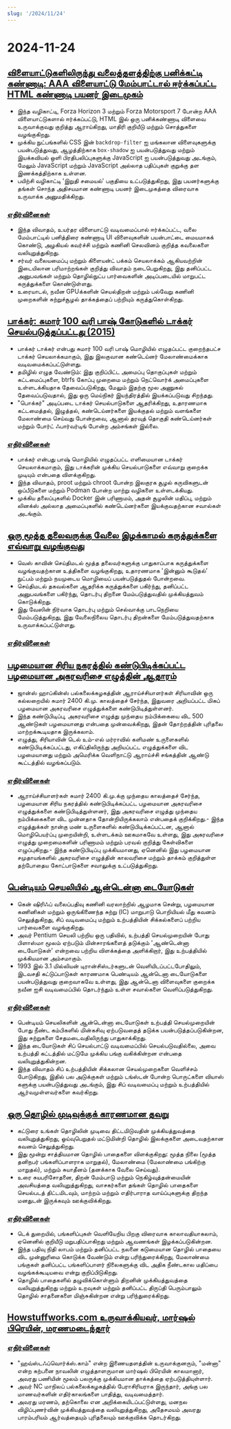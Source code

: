 ```yaml
---
slug: '/2024/11/24'
---
```


# 2024-11-24

## [விளையாட்டுகளிலிருந்து வலைத்தளத்திற்கு பனிக்கட்டி கண்ணாடி: AAA விளையாட்டு மேம்பாட்டால் ஈர்க்கப்பட்ட HTML கண்ணாடி பயனர் இடைமுகம்](https://www.tyleo.com/html-glass.html)

- இந்த வழிகாட்டி, Forza Horizon 3 மற்றும் Forza Motorsport 7 போன்ற AAA விளையாட்டுகளால் ஈர்க்கப்பட்டு, HTML இல் ஒரு பனிக்கண்ணாடி விளைவை உருவாக்குவது குறித்து ஆராய்கிறது, மாதிரி குறியீடு மற்றும் சொத்துகளை வழங்குகிறது.
- முக்கிய நுட்பங்களில் CSS இன் `backdrop-filter` ஐ மங்கலான விளைவுகளுக்கு பயன்படுத்துவது, ஆழத்திற்காக `box-shadow` ஐ பயன்படுத்துவது மற்றும் இயக்கவியல் ஒளி பிரதிபலிப்புகளுக்கு JavaScript ஐ பயன்படுத்துவது அடங்கும், மேலும் JavaScript மற்றும் JavaScript அல்லாத பதிப்புகள் குறுக்கு தள இணக்கத்திற்காக உள்ளன.
- பயிற்சி வழிகாட்டி 'இறுதி சமையல்' பகுதியை உட்படுத்துகிறது, இது பயனர்களுக்கு தங்கள் சொந்த அதிசயமான கண்ணாடி பயனர் இடைமுகத்தை விரைவாக உருவாக்க அனுமதிக்கிறது.

### [எதிர்வினைகள்](https://news.ycombinator.com/item?id=42225481)

- இந்த விவாதம், உயர்தர விளையாட்டு வடிவமைப்பால் ஈர்க்கப்பட்ட, வலை மேம்பாட்டில் பனித்திரை கண்ணாடி UI விளைவுகளின் பயன்பாட்டை மையமாகக் கொண்டு, அழகியல் கவர்ச்சி மற்றும் கணினி செலவினம் குறித்த கவலைகளை வலியுறுத்துகிறது.
- சர்வர் வலையமைப்பு மற்றும் கிளையன்ட் பக்கம் செயலாக்கம் ஆகியவற்றின் இடையிலான பரிமாற்றங்கள் குறித்து விவாதம் நடைபெறுகிறது, இது தனிப்பட்ட அனுபவங்கள் மற்றும் தொழில்நுட்ப பார்வைகளின் அடிப்படையில் மாறுபட்ட கருத்துக்களை கொண்டுள்ளது.
- உரையாடல், நவீன GPUக்களின் செயல்திறன் மற்றும் பல்வேறு கணினி முறைகளின் சுற்றுச்சூழல் தாக்கத்தைப் பற்றியும் கருத்துகொள்கிறது.

## [பாக்கர்: சுமார் 100 வரி பாஷ் கோடுகளில் டாக்கர் செயல்படுத்தப்பட்டது (2015)](https://github.com/p8952/bocker)

- பாக்கர் டாக்கர் என்பது சுமார் 100 வரி பாஷ் மொழியில் எழுதப்பட்ட குறைந்தபட்ச டாக்கர் செயலாக்கமாகும், இது இலகுவான கண்டெய்னர் மேலாண்மைக்காக வடிவமைக்கப்பட்டுள்ளது.
- தமிழில் எழுத வேண்டும்: இது குறிப்பிட்ட அமைப்பு தொகுப்புகள் மற்றும் கட்டமைப்புகளை, btrfs கோப்பு முறைமை மற்றும் நெட்வொர்க் அமைப்புகளை உள்ளடக்கியதாக தேவைப்படுகிறது, மேலும் இதற்கு மூல அணுகல் தேவைப்படுவதால், இது ஒரு மெய்நிகர் இயந்திரத்தில் இயக்கப்படுவது சிறந்தது.
- "பொக்கர்" அடிப்படை டாக்கர் செயல்பாடுகளை ஆதரிக்கிறது, உதாரணமாக கட்டமைத்தல், இழுத்தல், கண்டெய்னர்களை இயக்குதல் மற்றும் வளங்களை மேலாண்மை செய்வது போன்றவை, ஆனால் தரவுத் தொகுதி கண்டெய்னர்கள் மற்றும் போர்ட் ஃபார்வர்டிங் போன்ற அம்சங்கள் இல்லை.

### [எதிர்வினைகள்](https://news.ycombinator.com/item?id=42224670)

- பாக்கர் என்பது பாஷ் மொழியில் எழுதப்பட்ட எளிமையான டாக்கர் செயலாக்கமாகும், இது டாக்கரின் முக்கிய செயல்பாடுகளை எவ்வாறு குறைக்க முடியும் என்பதை விளக்குகிறது.
- இந்த விவாதம், proot மற்றும் chroot போன்ற இலகுரக சூழல் கருவிகளுடன் ஒப்பீடுகளை மற்றும் Podman போன்ற மாற்று வழிகளை உள்ளடக்கியது.
- முக்கிய தலைப்புகளில் Docker இன் பரிணாமம், அதன் சூழலின் மதிப்பு, மற்றும் லினக்ஸ் அல்லாத அமைப்புகளில் கண்டெய்னர்களை இயக்குவதற்கான சவால்கள் அடங்கும்.

## [ஒரு மூத்த தலைவருக்கு வேலை இழக்காமல் கருத்துக்களை எவ்வாறு வழங்குவது](https://newsletter.weskao.com/p/how-to-give-a-senior-leader-feedback-without-getting-fired)

- வெஸ் காவின் செய்திமடல் மூத்த தலைவர்களுக்கு பாதுகாப்பாக கருத்துக்களை வழங்குவதற்கான உத்திகளை வழங்குகிறது, உதாரணமாக 'இன்னும் கூடுதல்' நுட்பம் மற்றும் நயமுடைய மொழியைப் பயன்படுத்துதல் போன்றவை.
- செய்திமடல் தகவல்களை ஆதரிக்க கருத்துக்களை பகிர்ந்து, தனிப்பட்ட அனுபவங்களை பகிர்ந்து, தொடர்பு திறனை மேம்படுத்துவதில் முக்கியத்துவம் கொடுக்கிறது.
- இது வேஸின் நிர்வாக தொடர்பு மற்றும் செல்வாக்கு பாடநெறியை மேம்படுத்துகிறது, இது வேலைநிலைய தொடர்பு திறன்களை மேம்படுத்துவதற்காக உருவாக்கப்பட்டுள்ளது.

### [எதிர்வினைகள்](https://news.ycombinator.com/item?id=42223099)

## [பழமையான சிரிய நகரத்தில் கண்டுபிடிக்கப்பட்ட பழமையான அகரவரிசை எழுத்தின் ஆதாரம்](https://hub.jhu.edu/2024/11/21/ancient-alphabet-discovered-syria/)

- ஜான்ஸ் ஹாப்கின்ஸ் பல்கலைக்கழகத்தின் ஆராய்ச்சியாளர்கள் சிரியாவின் ஒரு கல்லறையில் சுமார் 2400 கி.மு. காலத்தைச் சேர்ந்த, இதுவரை அறியப்பட்ட மிகப் பழமையான அகரவரிசை எழுத்துக்களை கண்டுபிடித்துள்ளனர்.
- இந்த கண்டுபிடிப்பு, அகரவரிசை எழுத்து முந்தைய நம்பிக்கையை விட 500 ஆண்டுகள் பழமையானது என்பதை முன்வைக்கிறது, இதன் தோற்றத்தின் புரிதலை மாற்றக்கூடியதாக இருக்கலாம்.
- எழுத்து, சிரியாவின் டெல் உம்-எல் மர்ராவில் களிமண் உருளைகளில் கண்டுபிடிக்கப்பட்டது, எகிப்திலிருந்து அறியப்பட்ட எழுத்துக்களை விட பழமையானது மற்றும் அமெரிக்க வெளிநாட்டு ஆராய்ச்சி சங்கத்தின் ஆண்டு கூட்டத்தில் வழங்கப்படும்.

### [எதிர்வினைகள்](https://news.ycombinator.com/item?id=42224330)

- ஆராய்ச்சியாளர்கள் சுமார் 2400 கி.மு.க்கு முந்தைய காலத்தைச் சேர்ந்த, பழமையான சிரிய நகரத்தில் கண்டுபிடிக்கப்பட்ட பழமையான அகரவரிசை எழுத்துக்களை கண்டுபிடித்துள்ளனர், இது அகரவரிசை எழுத்து முந்தைய நம்பிக்கைகளை விட முன்னதாக தோன்றியிருக்கலாம் என்பதைக் குறிக்கிறது.- இந்த எழுத்துக்கள் நான்கு மண் உருளைகளில் கண்டுபிடிக்கப்பட்டன, ஆனால் மொழிபெயர்ப்பு முறையின்றி, உள்ளடக்கம் ஊகமாகவே உள்ளது, இது அகரவரிசை எழுத்து முறைமைகளின் பரிணாமம் மற்றும் பரவல் குறித்து கேள்விகளை எழுப்புகிறது.- இந்த கண்டுபிடிப்பு முக்கியமானது, ஏனெனில் இது பழமையான சமுதாயங்களில் அகரவரிசை எழுத்தின் காலவரிசை மற்றும் தாக்கம் குறித்துள்ள தற்போதைய கோட்பாடுகளை சவாலுக்கு உட்படுத்துகிறது.

## [பென்டியம் செயலியில் ஆன்டென்னா டையோடுகள்](http://www.righto.com/2024/11/antenna-diodes-in-pentium-processor.html)

- கென் ஷிரிஃப் வலைப்பதிவு கணினி வரலாற்றில் ஆழமாக சென்று, பழமையான கணினிகள் மற்றும் ஒருங்கிணைந்த சுற்று (IC) மாறுபாடு பொறியியல் மீது கவனம் செலுத்துகிறது, சிப் வடிவமைப்பு மற்றும் உற்பத்தியின் சிக்கல்களைப் பற்றிய பார்வைகளை வழங்குகிறது.
- அவர் Pentium செயலி பற்றிய ஒரு பதிவில், உற்பத்தி செயல்முறையின் போது பிளாஸ்மா மூலம் ஏற்படும் மின்சாரங்களைத் தடுக்கும் 'ஆண்டென்னா டையோடுகள்' என்றவை பற்றிய விளக்கத்தை அளிக்கிறார், இது உற்பத்தியில் முக்கியமான அம்சமாகும்.
- 1993 இல் 3.1 மில்லியன் டிரான்சிஸ்டர்களுடன் வெளியிடப்பட்டபோதிலும், இடவசதி கட்டுப்பாடுகள் காரணமாக பெண்டியம் ஆன்டெனா டையோடுகளை பயன்படுத்துவது குறைவாகவே உள்ளது, இது ஆன்டெனா விளைவுகளை குறைக்க நவீன ஐசி வடிவமைப்பில் தொடர்ந்தும் உள்ள சவால்களை வெளிப்படுத்துகிறது.

### [எதிர்வினைகள்](https://news.ycombinator.com/item?id=42223690)

- பென்டியம் செயலிகளின் ஆன்டென்னா டையோடுகள் உற்பத்தி செயல்முறையின் போது நீண்ட கம்பிகளில் மின்கசிவு ஏற்படுவதைத் தடுக்க பயன்படுத்தப்படுகின்றன, இது சுற்றுகளை சேதமடைவதிலிருந்து பாதுகாக்கிறது.
- இந்த டையோடுகள் சிப் செயல்பாட்டு வடிவமைப்பில் செயல்படுவதில்லை, அவை உற்பத்தி கட்டத்தில் மட்டுமே முக்கிய பங்கு வகிக்கின்றன என்பதை வலியுறுத்துகின்றன.
- இந்த விவாதம் சிப் உற்பத்தியின் சிக்கலான செயல்முறைகளை வெளிச்சம் போடுகிறது, இதில் பல அடுக்குகள் மற்றும் டங்ஸ்டன் போன்ற பொருட்களை வியாஸ் களுக்கு பயன்படுத்துவது அடங்கும், இது சிப் வடிவமைப்பு மற்றும் உற்பத்தியில் ஆர்வமுள்ளவர்களை கவர்கிறது.

## [ஒரு தொழில் முடிவுக்குக் காரணமான தவறு](https://bitfieldconsulting.com/posts/career)

- கட்டுரை உங்கள் தொழிலின் முடிவை திட்டமிடுவதின் முக்கியத்துவத்தை வலியுறுத்துகிறது, ஓய்வுபெறுதல் மட்டுமின்றி தொழில் இலக்குகளை அடைவதற்கான கவனம் செலுத்துகிறது.
- இது மூன்று சாத்தியமான தொழில் பாதைகளை விளக்குகிறது: மூத்த நிலை (மூத்த தனிநபர் பங்களிப்பாளராக மாறுதல்), மேலாண்மை (மேலாண்மை பங்கிற்கு மாறுதல்), மற்றும் சுயாதீனம் (தனக்காக வேலை செய்வது).
- உரை சுயபரிசோதனை, திறன் மேம்பாடு மற்றும் நெகிழ்வுத்தன்மையின் அவசியத்தை வலியுறுத்துகிறது, வாசகர்களை தங்கள் தொழில் பாதைகளை செயல்படத் திட்டமிடவும், மாற்றம் மற்றும் எதிர்பாராத வாய்ப்புகளுக்கு திறந்த மனதுடன் இருக்கவும் ஊக்குவிக்கிறது.

### [எதிர்வினைகள்](https://news.ycombinator.com/item?id=42228538)

- டெக் துறையில், பங்களிப்புகள் வெளியேறிய பிறகு விரைவாக காலாவதியாகலாம், ஏனெனில் குறியீடு மறுபதிப்பாகிறது மற்றும் ஆவணங்கள் இழக்கப்படுகின்றன.
- இந்த பதிவு நிதி லாபம் மற்றும் தனிப்பட்ட நலனை கடுமையான தொழில் பாதையை விட முன்னுரிமை கொடுக்க வேண்டும் என்று பரிந்துரைக்கிறது, மேலாண்மை பங்குகள் தனிப்பட்ட பங்களிப்பாளர் நிலைகளுக்கு விட அதிக நீண்டகால மதிப்பை வழங்கக்கூடியவை என்று குறிப்பிடுகிறது.
- தொழில் பாதைகளில் தழுவிக்கொள்ளும் திறனின் முக்கியத்துவத்தை வலியுறுத்துகிறது மற்றும் உறவுகள் மற்றும் தனிப்பட்ட திருப்தி பெரும்பாலும் தொழில் சாதனைகளை மிஞ்சுகின்றன என்று பரிந்துரைக்கிறது.

## [Howstuffworks.com உருவாக்கியவர், மார்ஷல் பிரெயின், மரணமடைந்தார்](https://www.wral.com/news/local/nc-state-marshall-brain-dies-november-2024/)

### [எதிர்வினைகள்](https://news.ycombinator.com/item?id=42228759)

- "ஹவ்ஸ்டஃப்வொர்க்ஸ்.காம்" என்ற இணையதளத்தின் உருவாக்குனரும், "மன்னா" என்ற கற்பனை நாவலின் எழுத்தாளருமான மார்ஷல் பிரெயின் காலமானார், அவரது பணியின் மூலம் பலருக்கு முக்கியமான தாக்கத்தை ஏற்படுத்தியுள்ளார்.
- அவர் NC மாநிலப் பல்கலைக்கழகத்தில் பேராசிரியராக இருந்தார், அங்கு பல மாணவர்களின் எதிர்காலங்களை பாதித்து, வடிவமைத்தார்.
- அவரது மரணம், தற்கொலை என அறிக்கையிடப்பட்டுள்ளது, மனநல விழிப்புணர்வின் முக்கியத்துவத்தை வலியுறுத்துகிறது, அதேசமயம் அவரது பாரம்பரியம் ஆர்வத்தையும் புரிதலையும் ஊக்குவிக்க தொடர்கிறது.

<head>
  <meta property="og:title" content="விளையாட்டுகளிலிருந்து வலைத்தளத்திற்கு பனிக்கட்டி கண்ணாடி: AAA விளையாட்டு மேம்பாட்டால் ஈர்க்கப்பட்ட HTML கண்ணாடி பயனர் இடைமுகம்" />
  <meta property="og:type" content="website" />
  <meta property="og:image" content="https://og.cho.sh/api/og/?title=%E0%AE%B5%E0%AE%BF%E0%AE%B3%E0%AF%88%E0%AE%AF%E0%AE%BE%E0%AE%9F%E0%AF%8D%E0%AE%9F%E0%AF%81%E0%AE%95%E0%AE%B3%E0%AE%BF%E0%AE%B2%E0%AE%BF%E0%AE%B0%E0%AF%81%E0%AE%A8%E0%AF%8D%E0%AE%A4%E0%AF%81%20%E0%AE%B5%E0%AE%B2%E0%AF%88%E0%AE%A4%E0%AF%8D%E0%AE%A4%E0%AE%B3%E0%AE%A4%E0%AF%8D%E0%AE%A4%E0%AE%BF%E0%AE%B1%E0%AF%8D%E0%AE%95%E0%AF%81%20%E0%AE%AA%E0%AE%A9%E0%AE%BF%E0%AE%95%E0%AF%8D%E0%AE%95%E0%AE%9F%E0%AF%8D%E0%AE%9F%E0%AE%BF%20%E0%AE%95%E0%AE%A3%E0%AF%8D%E0%AE%A3%E0%AE%BE%E0%AE%9F%E0%AE%BF%3A%20AAA%20%E0%AE%B5%E0%AE%BF%E0%AE%B3%E0%AF%88%E0%AE%AF%E0%AE%BE%E0%AE%9F%E0%AF%8D%E0%AE%9F%E0%AF%81%20%E0%AE%AE%E0%AF%87%E0%AE%AE%E0%AF%8D%E0%AE%AA%E0%AE%BE%E0%AE%9F%E0%AF%8D%E0%AE%9F%E0%AE%BE%E0%AE%B2%E0%AF%8D%20%E0%AE%88%E0%AE%B0%E0%AF%8D%E0%AE%95%E0%AF%8D%E0%AE%95%E0%AE%AA%E0%AF%8D%E0%AE%AA%E0%AE%9F%E0%AF%8D%E0%AE%9F%20HTML%20%E0%AE%95%E0%AE%A3%E0%AF%8D%E0%AE%A3%E0%AE%BE%E0%AE%9F%E0%AE%BF%20%E0%AE%AA%E0%AE%AF%E0%AE%A9%E0%AE%B0%E0%AF%8D%20%E0%AE%87%E0%AE%9F%E0%AF%88%E0%AE%AE%E0%AF%81%E0%AE%95%E0%AE%AE%E0%AF%8D&subheading=%E0%AE%9E%E0%AE%BE%E0%AE%AF%E0%AE%BF%E0%AE%B1%E0%AF%81%2C%2024%20%E0%AE%A8%E0%AE%B5%E0%AE%AE%E0%AF%8D%E0%AE%AA%E0%AE%B0%E0%AF%8D%2C%202024%3A%20%E0%AE%B9%E0%AF%87%E0%AE%95%E0%AF%8D%E0%AE%95%E0%AE%B0%E0%AF%8D%20%E0%AE%9A%E0%AF%86%E0%AE%AF%E0%AF%8D%E0%AE%A4%E0%AE%BF%20%E0%AE%9A%E0%AF%81%E0%AE%B0%E0%AF%81%E0%AE%95%E0%AF%8D%E0%AE%95%E0%AE%AE%E0%AF%8D" />
</head>
